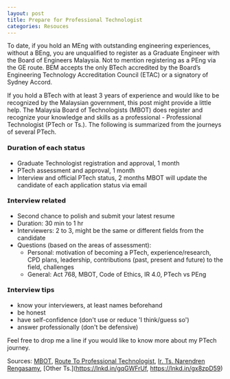 ```yaml
---
layout: post
title: Prepare for Professional Technologist
categories: Resouces
---
```


To date, if you hold an MEng with outstanding engineering experiences, without a BEng, you are unqualified to register as a Graduate Engineer with the Board of Engineers Malaysia. Not to mention registering as a PEng via the GE route. BEM accepts the only BTech accredited by the Board’s Engineering Technology Accreditation Council (ETAC) or a signatory of Sydney Accord.

If you hold a BTech with at least 3 years of experience and would like to be recognized by the Malaysian government, this post might provide a little help. The Malaysia Board of Technologists (MBOT) does register and recognize your knowledge and skills as a professional - Professional Technologist (PTech or Ts.). The following is summarized from the journeys of several PTech.

#### 𝗗𝘂𝗿𝗮𝘁𝗶𝗼𝗻 𝗼𝗳 𝗲𝗮𝗰𝗵 𝘀𝘁𝗮𝘁𝘂𝘀
- Graduate Technologist registration and approval, 1 month
- PTech assessment and approval, 1 month
- Interview and official PTech status, 2 months
MBOT will update the candidate of each application status via email

#### 𝗜𝗻𝘁𝗲𝗿𝘃𝗶𝗲𝘄 𝗿𝗲𝗹𝗮𝘁𝗲𝗱
- Second chance to polish and submit your latest resume
- Duration: 30 min to 1 hr
- Interviewers: 2 to 3, might be the same or different fields from the candidate 
- Questions (based on the areas of assessment):
  - Personal: motivation of becoming a PTech, experience/research, CPD plans, leadership, contributions (past, present and future) to the field, challenges
  - General: Act 768, MBOT, Code of Ethics, IR 4.0, PTech vs PEng

#### 𝗜𝗻𝘁𝗲𝗿𝘃𝗶𝗲𝘄 𝘁𝗶𝗽𝘀
- know your interviewers, at least names beforehand
- be honest
- have self-confidence (don't use or reduce 'I think/guess so')
- answer professionally (don't be defensive)

Feel free to drop me a line if you would like to know more about my PTech journey.

Sources:
[MBOT](https://www.mbot.org.my/), 
[Route To Professional Technologist](https://lnkd.in/gtKTq8Cy), 
[Ir. Ts. Narendren Rengasamy](https://lnkd.in/gTirMnHx), 
[Other Ts.](https://lnkd.in/gqGWFrUf, https://lnkd.in/gx8zpD59)
